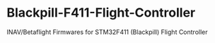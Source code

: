 # Blackpill-F411-Flight-Controller
INAV/Betaflight Firmwares for STM32F411 (Blackpill) Flight Controller 
